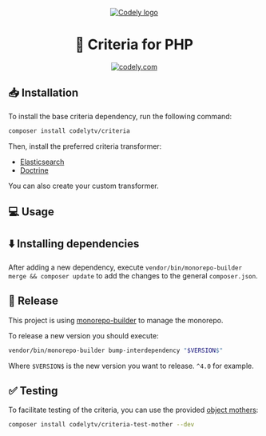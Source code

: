<p align="center">
  <a href="https://codely.com">
    <picture>
      <source media="(prefers-color-scheme: dark)" srcset="https://codely.com/logo/codely_logo-dark.svg">
      <source media="(prefers-color-scheme: light)" srcset="https://codely.com/logo/codely_logo-light.svg">
      <img alt="Codely logo" src="https://codely.com/logo/codely_logo.svg">
    </picture>
  </a>
</p>

<h1 align="center">
  🎼 Criteria for PHP
</h1>

<p align="center">
    <a href="https://github.com/CodelyTV"><img src="https://img.shields.io/badge/Codely-OS-green.svg?style=flat-square" alt="codely.com"/></a>
</p>

## 📥 Installation

To install the base criteria dependency, run the following command:
```sh
composer install codelytv/criteria
```

Then, install the preferred criteria transformer:
- [Elasticsearch](./packages/criteria-to-elasticsearch)
- [Doctrine](./packages/criteria-to-doctrine)

You can also create your custom transformer.

## 💻 Usage

## ⬇️ Installing dependencies

After adding a new dependency, execute `vendor/bin/monorepo-builder merge && composer update` to add the changes to the general `composer.json`.

## 🚀 Release

This project is using [monorepo-builder](https://github.com/symplify/monorepo-builder) to manage the monorepo.

To release a new version you should execute:
    
```sh
vendor/bin/monorepo-builder bump-interdependency "$VERSION$"
```
Where `$VERSION$` is the new version you want to release. `^4.0` for example.

## ✅ Testing
To facilitate testing of the criteria, you can use the provided [object mothers](https://www.martinfowler.com/bliki/ObjectMother.html):

```sh
composer install codelytv/criteria-test-mother --dev
```
